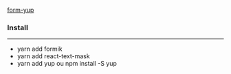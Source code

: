[form-yup](https://form-yup.netlify.app/)

### Install
<hr>

* yarn add formik<br>
* yarn add react-text-mask<br>
* yarn add yup ou npm install -S yup<br>


